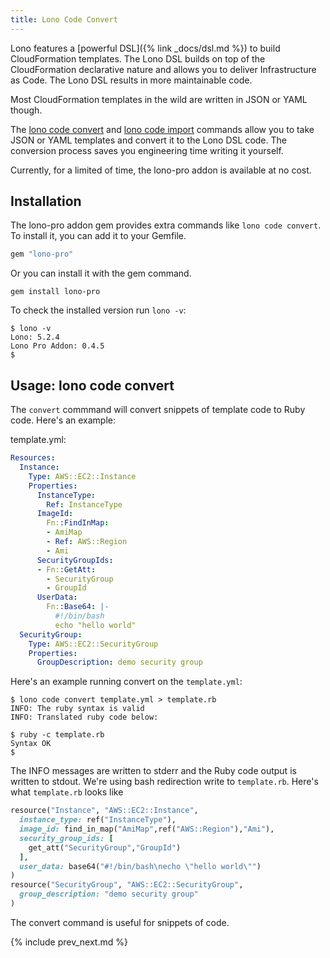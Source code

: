 ```yaml
---
title: Lono Code Convert
---
```


Lono features a [powerful DSL]({% link _docs/dsl.md %}) to build CloudFormation templates. The Lono DSL builds on top of the CloudFormation declarative nature and allows you to deliver Infrastructure as Code. The Lono DSL results in more maintainable code.

Most CloudFormation templates in the wild are written in JSON or YAML though.

The [lono code convert](https://lono.cloud/reference/lono-code-convert/) and [lono code import](https://lono.cloud/reference/lono-code-import/) commands allow you to take JSON or YAML templates and convert it to the Lono DSL code. The conversion process saves you engineering time writing it yourself.

Currently, for a limited of time, the lono-pro addon is available at no cost.

## Installation

The lono-pro addon gem provides extra commands like `lono code convert`. To install it, you can add it to your Gemfile.

```ruby
gem "lono-pro"
```

Or you can install it with the gem command.

    gem install lono-pro

To check the installed version run `lono -v`:

    $ lono -v
    Lono: 5.2.4
    Lono Pro Addon: 0.4.5
    $

## Usage: lono code convert

The `convert` commmand will convert snippets of template code to Ruby code. Here's an example:

template.yml:

```yaml
Resources:
  Instance:
    Type: AWS::EC2::Instance
    Properties:
      InstanceType:
        Ref: InstanceType
      ImageId:
        Fn::FindInMap:
        - AmiMap
        - Ref: AWS::Region
        - Ami
      SecurityGroupIds:
      - Fn::GetAtt:
        - SecurityGroup
        - GroupId
      UserData:
        Fn::Base64: |-
          #!/bin/bash
          echo "hello world"
  SecurityGroup:
    Type: AWS::EC2::SecurityGroup
    Properties:
      GroupDescription: demo security group
```

Here's an example running convert on the `template.yml`:

    $ lono code convert template.yml > template.rb
    INFO: The ruby syntax is valid
    INFO: Translated ruby code below:

    $ ruby -c template.rb
    Syntax OK
    $

The INFO messages are written to stderr and the Ruby code output is written to stdout. We're using bash redirection write to `template.rb`. Here's what `template.rb` looks like

```ruby
resource("Instance", "AWS::EC2::Instance",
  instance_type: ref("InstanceType"),
  image_id: find_in_map("AmiMap",ref("AWS::Region"),"Ami"),
  security_group_ids: [
    get_att("SecurityGroup","GroupId")
  ],
  user_data: base64("#!/bin/bash\necho \"hello world\"")
)
resource("SecurityGroup", "AWS::EC2::SecurityGroup",
  group_description: "demo security group"
)
```

The convert command is useful for snippets of code.

{% include prev_next.md %}
